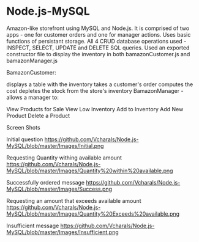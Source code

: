 # Node.js-MySQL
Amazon-like storefront using MySQL and Node.js. It is comprised of two apps - one for customer orders and one for manager actions. Uses basic functions of persistant storage. All 4 CRUD database operations used - INSPECT, SELECT, UPDATE and DELETE SQL queries. Used an exported constructor file to display the inventory in both bamazonCustomer.js and bamazonManager.js

BamazonCustomer:

displays a table with the inventory
takes a customer's order
computes the cost
depletes the stock from the store's inventory
BamazonManager - allows a manager to:

View Products for Sale
View Low Inventory
Add to Inventory
Add New Product
Delete a Product

Screen Shots

Initial question
https://github.com/Vcharals/Node.js-MySQL/blob/master/Images/Initial.png

Requesting Quantity withing available amount
https://github.com/Vcharals/Node.js-MySQL/blob/master/Images/Quantity%20within%20available.png

Successfully ordered message
https://github.com/Vcharals/Node.js-MySQL/blob/master/Images/Success.png

Requesting an amount that exceeds available amount
https://github.com/Vcharals/Node.js-MySQL/blob/master/Images/Quantity%20Exceeds%20available.png

Insufficient message
https://github.com/Vcharals/Node.js-MySQL/blob/master/Images/Insufficient.png

